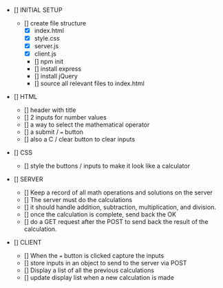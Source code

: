 - [] INITIAL SETUP
    - [] create file structure
        - [x] index.html
        - [x] style.css
        - [x] server.js
        - [x] client.js
        - [] npm init
        - [] install express
        - [] install jQuery
        - [] source all relevant files to index.html

- [] HTML
    - [] header with title
    - [] 2 inputs for number values
    - [] a way to select the mathematical operator
    - [] a submit / `=` button
    - [] also a C / clear button to clear inputs


- [] CSS
    - [] style the buttons / inputs to make it look like a calculator


- [] SERVER
    - [] Keep a record of all math operations and solutions on the server
    - [] The server must do the calculations
    - [] it should handle addition, subtraction, multiplication, and division.
    - [] once the calculation is complete, send back the OK
    - [] do a GET request after the POST to send back the result of the calculation.


- [] CLIENT
    - [] When the `=` button is clicked capture the inputs
    - [] store inputs in an object to send to the server via POST
    - [] Display a list of all the previous calculations
    - [] update display list when a new calculation is made